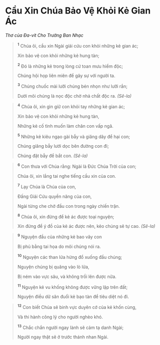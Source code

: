 # Cầu Xin Chúa Bảo Vệ Khỏi Kẻ Gian Ác
*Thơ của Ða-vít Cho Trưởng Ban Nhạc*

> <sup><b>1</b></sup> Chúa ôi, cầu xin Ngài giải cứu con khỏi những kẻ gian ác;
> 
> Xin bảo vệ con khỏi những kẻ hung tàn;
> 
> <sup><b>2</b></sup> Ðó là những kẻ trong lòng cứ toan mưu hiểm độc;
> 
> Chúng hội họp liên miên để gây sự với người ta.
> 
> <sup><b>3</b></sup> Chúng chuốc mài lưỡi chúng bén nhọn như lưỡi rắn;
> 
> Dưới môi chúng là nọc độc chờ nhả chất độc ra. *(Sê-la)*
>


> <sup><b>4</b></sup> Chúa ôi, xin gìn giữ con khỏi tay những kẻ gian ác;
> 
> Xin bảo vệ con khỏi những kẻ hung tàn,
> 
> Những kẻ cố tình muốn làm chân con vấp ngã.
> 
> <sup><b>5</b></sup> Những kẻ kiêu ngạo gài bẫy và giăng dây để hại con;
> 
> Chúng giăng bẫy lưới dọc bên đường con đi;
> 
> Chúng đặt bẫy để bắt con. *(Sê-la)*
>


> <sup><b>6</b></sup> Con thưa với Chúa rằng: Ngài là Ðức Chúa Trời của con;
> 
> Chúa ôi, xin lắng tai nghe tiếng cầu xin của con.
> 
> <sup><b>7</b></sup> Lạy Chúa là Chúa của con,
> 
> Ðấng Giải Cứu quyền năng của con,
> 
> Ngài từng che chở đầu con trong ngày chiến trận.
> 
> <sup><b>8</b></sup> Chúa ôi, xin đừng để kẻ ác được toại nguyện;
> 
> Xin đừng để ý đồ của kẻ ác được nên, kẻo chúng sẽ tự cao. *(Sê-la)*
>


> <sup><b>9</b></sup> Nguyện đầu của những kẻ bao vây con
> 
> Bị phủ bằng tai họa do môi chúng nói ra.
> 
> <sup><b>10</b></sup> Nguyện các than lửa hừng đổ xuống đầu chúng;
> 
> Nguyện chúng bị quăng vào lò lửa,
> 
> Bị ném vào vực sâu, và không trồi lên được nữa.
> 
> <sup><b>11</b></sup> Nguyện kẻ vu khống không được vững lập trên đất;
> 
> Nguyện điều dữ săn đuổi kẻ bạo tàn để tiêu diệt nó đi.
>


> <sup><b>12</b></sup> Con biết Chúa sẽ binh vực duyên cớ của kẻ khốn cùng,
> 
> Và thi hành công lý cho người nghèo khó.
> 
> <sup><b>13</b></sup> Chắc chắn người ngay lành sẽ cảm tạ danh Ngài;
> 
> Người ngay thật sẽ ở trước thánh nhan Ngài.
>